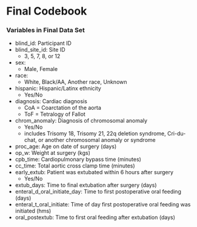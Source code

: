 Final Codebook
================

### Variables in Final Data Set

-   blind_id: Participant ID
-   blind_site_id: Site ID
    -   3, 5, 7, 8, or 12
-   sex:
    -   Male, Female
-   race:
    -   White, Black/AA, Another race, Unknown
-   hispanic: Hispanic/Latinx ethnicity
    -   Yes/No
-   diagnosis: Cardiac diagnosis
    -   CoA = Coarctation of the aorta
    -   ToF = Tetralogy of Fallot
-   chrom_anomaly: Diagnosis of chromosomal anomaly
    -   Yes/No
    -   includes Trisomy 18, Trisomy 21, 22q deletion syndrome,
        Cri-du-chat, or another chromosomal anomaly or syndrome
-   proc_age: Age on date of surgery (days)
-   op_w: Weight at surgery (kgs)
-   cpb_time: Cardiopulmonary bypass time (minutes)
-   cc_time: Total aortic cross clamp time (minutes)
-   early_extub: Patient was extubated within 6 hours after surgery
    -   Yes/No
-   extub_days: Time to final extubation after surgery (days)
-   enteral_d\_oral_initiate_day: Time to first postoperative oral
    feeding (days)
-   enteral_t\_oral_initiate: Time of day first postoperative oral
    feeding was initiated (hms)
-   oral_postextub: Time to first oral feeding after extubation (days)
